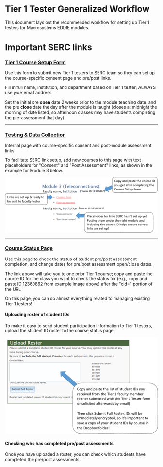 # Tier 1 Tester Generalized Workflow
This document lays out the recommended workflow for setting up Tier 1 testers for Macrosystems EDDIE modules

# Important SERC links
### [Tier 1 Course Setup Form](https://serc.carleton.edu/eddie/macrosystems/pilot/course_setup.html)
Use this form to submit new Tier 1 testers to SERC team so they can set up the course-specific consent page and pre/post links.

Fill in full name, institution, and department based on Tier 1 tester; ALWAYS use *your* email address.

Set the initial pre **open** date 2 weeks prior to the module teaching date, and the pre **close** date the day after the module is taught (closes at midnight the morning of date listed, so afternoon classes may have students completing the pre-assessment that day)

***

### [Testing & Data Collection](https://serc.carleton.edu/eddie/macrosystems/pilot/index.html)
Internal page with course-specific consent and post-module assessment links

To facilitate SERC link setup, add new courses to this page with text placeholders for "Consent" and "Post Assessment" links, as shown in the example for Module 3 below. 

![](images/TestingScreenshot.png)

***

### [Course Status Page](https://serc.carleton.edu/admin/assess/generic_course.php?cid=26390341)
Use this page to check the status of student pre/post assessment completion, and change dates for pre/post assessment open/close dates.

The link above will take you to one prior Tier 1 course; copy and paste the course ID for the class you want to check the status for (e.g., copy and paste ID 12360862 from example image above) after the "cid=" portion of the URL

On this page, you can do almost everything related to managing existing Tier 1 testers! 

#### Uploading roster of student IDs
To make it easy to send student participation information to Tier 1 testers, upload the student ID roster to the course status page. 

![](images/UploadRoster.png)

#### Checking who has completed pre/post assessments
Once you have uploaded a roster, you can check which students have completed the pre/post assessments. 


